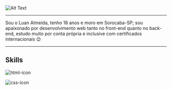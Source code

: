 ![Alt Text](https://i.pinimg.com/originals/e7/8a/2a/e78a2a40faa5a2851dac5d7238d449aa.gif)

-------

Sou o Luan Almeida, tenho 18 anos e moro em Sorocaba-SP; sou apaixonado por desenvolvimento web tanto no front-end quanto no back-end, estudo muito por conta própria e inclusive com certificados internacionais 😉

------
## Skills

![html-icon](https://th.bing.com/th/id/R7e1d61233f69562418f13b67a179156e?rik=k2zkyPPCx0doiQ&riu=http%3a%2f%2finfodocbib.net%2fwp-content%2fuploads%2f2012%2f07%2fhtml-icon-150x150.png&ehk=rDeWqbEUnTXWqX34XSAzR4v4IeDb4ImhL6cclDuhI0U%3d&risl=&pid=ImgRaw)

![css-icon](https://th.bing.com/th/id/R3b265f9d6909c882fecb30f363ab670b?rik=2gjyPyp0IU%2fCOw&riu=http%3a%2f%2f4.bp.blogspot.com%2f-jvsKPh4XVNs%2fVEDdOcEPlEI%2fAAAAAAAADX0%2fGtDHLMAica4%2fs1600%2fcss3-shake-animation.png&ehk=rP8RZzmCmTVS%2bIlISCpbdHdwiDUuguvyF18uv2rxqeQ%3d&risl=&pid=ImgRaw)
